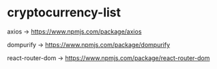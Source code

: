 # cryptocurrency-list

axios -> <https://www.npmjs.com/package/axios>

dompurify -> <https://www.npmjs.com/package/dompurify>

react-router-dom -> <https://www.npmjs.com/package/react-router-dom>
